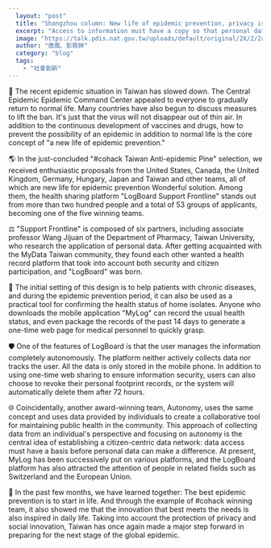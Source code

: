 ```yaml
---
  layout: "post"
  title: "Shangzhou column: New life of epidemic prevention, privacy is not worrying"
  excerpt: "Access to information must have a copy so that personal data can make a difference."
  image: "https://talk.pdis.nat.gov.tw/uploads/default/original/2X/2/2aa1ad934a56a1dda2c8959b6104eb568e456b30.jpeg"
  author: "唐鳳、彭筱婷"
  category: "blog"
  tags: 
    - "社會創新"
---
```



💊 The recent epidemic situation in Taiwan has slowed down. The Central Epidemic Epidemic Command Center appealed to everyone to gradually return to normal life. Many countries have also begun to discuss measures to lift the ban. It's just that the virus will not disappear out of thin air. In addition to the continuous development of vaccines and drugs, how to prevent the possibility of an epidemic in addition to normal life is the core concept of "a new life of epidemic prevention." 

🌎 In the just-concluded "#cohack Taiwan Anti-epidemic Pine" selection, we received enthusiastic proposals from the United States, Canada, the United Kingdom, Germany, Hungary, Japan and Taiwan and other teams, all of which are new life for epidemic prevention Wonderful solution. Among them, the health sharing platform "LogBoard Support Frontline" stands out from more than two hundred people and a total of 53 groups of applicants, becoming one of the five winning teams. 

⚖️ "Support Frontline" is composed of six partners, including associate professor Wang Jijuan of the Department of Pharmacy, Taiwan University, who research the application of personal data. After getting acquainted with the MyData Taiwan community, they found each other wanted a health record platform that took into account both security and citizen participation, and "LogBoard" was born. 

📲 The initial setting of this design is to help patients with chronic diseases, and during the epidemic prevention period, it can also be used as a practical tool for confirming the health status of home isolates. Anyone who downloads the mobile application "MyLog" can record the usual health status, and even package the records of the past 14 days to generate a one-time web page for medical personnel to quickly grasp. 

🛡️ One of the features of LogBoard is that the user manages the information completely autonomously. The platform neither actively collects data nor tracks the user. All the data is only stored in the mobile phone. In addition to using one-time web sharing to ensure information security, users can also choose to revoke their personal footprint records, or the system will automatically delete them after 72 hours. 

🌐 Coincidentally, another award-winning team, Autonomy, uses the same concept and uses data provided by individuals to create a collaborative tool for maintaining public health in the community. This approach of collecting data from an individual's perspective and focusing on autonomy is the central idea of establishing a citizen-centric data network: data access must have a basis before personal data can make a difference. At present, MyLog has been successively put on various platforms, and the LogBoard platform has also attracted the attention of people in related fields such as Switzerland and the European Union. 

💝 In the past few months, we have learned together: The best epidemic prevention is to start in life. And through the example of #cohack winning team, it also showed me that the innovation that best meets the needs is also inspired in daily life. Taking into account the protection of privacy and social innovation, Taiwan has once again made a major step forward in preparing for the next stage of the global epidemic. 
